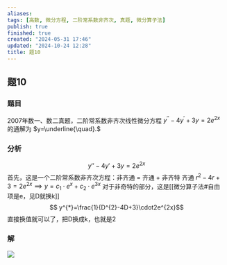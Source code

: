 ```yaml
---
aliases: 
tags: [高数, 微分方程, 二阶常系数非齐次, 真题, 微分算子法]
publish: true
finished: true
created: "2024-05-31 17:46"
updated: "2024-10-24 12:28"
title: 题10
---
```

## 题10
### 题目
2007年数一、数二真题，二阶常系数非齐次线性微分方程 $y^{\prime\prime}-4y^{\prime}+3y=2e^{2x}$的通解为 $y=\underline{\quad}.$
### 分析
$$ y''-4y'+3y=2e^{ 2x }$$
首先，这是一个二阶常系数非齐次方程：非齐通 = 齐通 + 非齐特 
齐通 $r^{2}-4r+3=2e^{2x} \implies y=c_{1}\cdot e^{x}+c_{2}\cdot e^{3x}$
对于非奇特的部分，这是[[微分算子法#自由项是e，见D就换k]]
$$ y^{*}=\frac{1}{D^{2}-4D+3}\cdot2e^{2x}$$ 
直接换值就可以了，把D换成k，也就是2 
### 解
![](https://img.hwenyi.live/202404212348851.webp)
